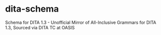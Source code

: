 # dita-schema
Schema for DITA 1.3 - Unofficial Mirror of All-Inclusive Grammars for DITA 1.3, Sourced via DITA TC at OASIS
